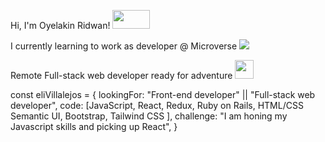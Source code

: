 Hi, I'm Oyelakin Ridwan! <img src="https://media.giphy.com/media/inyqrgp9o3NUA/giphy.gif" width="60" height="30">

I currently learning to work as developer @ Microverse ![](C:\Users\user\Pictures\microverse.png)


Remote Full-stack web developer ready for adventure <img src="https://media.giphy.com/media/cFdHXXm5GhJsc/giphy.gif" width="30" height="30">

const eliVillalejos = {
  lookingFor: "Front-end developer" || "Full-stack web developer",
  code: [JavaScript, React, Redux, Ruby on Rails, HTML/CSS Semantic UI, Bootstrap, 
  Tailwind CSS ],
  challenge: "I am honing my Javascript skills and picking up React",
}

